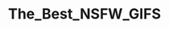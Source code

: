 ---
title: The_Best_NSFW_GIFS
crosslinks:
- livven
- JavPreview
- MassdropBot
- youtubefactsbot
- BustyNaturalPornstars
- AlexaPearl
- GinaValentina
- adorableporn
- MostPopularNSFWGifs
- porn
- Femaleorgasmdenial
- PornStarletHQ
- 4UBESTX
- beef_flaps
- u_imguralbumbot
- nsfwhardcore
- BrasilOnReddit
- jobuds
- NSFW_SexToday
- stabbot
---